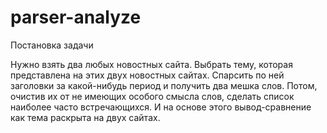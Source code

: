 # parser-analyze
Постановка задачи 

Нужно взять два любых новостных сайта. Выбрать тему, которая представлена на этих двух новостных сайтах. Спарсить по ней заголовки за какой-нибудь период и получить два мешка слов. Потом, очистив их от не имеющих особого смысла слов, сделать список наиболее часто встречающихся. И на основе этого вывод-сравнение как тема раскрыта на двух сайтах.
